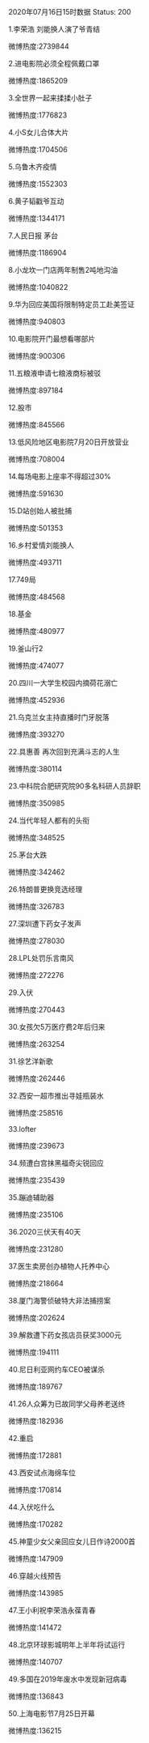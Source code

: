 2020年07月16日15时数据
Status: 200

1.李荣浩 刘能换人演了爷青结

微博热度:2739844

2.进电影院必须全程佩戴口罩

微博热度:1865209

3.全世界一起来揉揉小肚子

微博热度:1776823

4.小S女儿合体大片

微博热度:1704506

5.乌鲁木齐疫情

微博热度:1552303

6.黄子韬戳爷互动

微博热度:1344171

7.人民日报 茅台

微博热度:1186904

8.小龙坎一门店两年制售2吨地沟油

微博热度:1040822

9.华为回应美国将限制特定员工赴美签证

微博热度:940803

10.电影院开门最想看哪部片

微博热度:900306

11.五粮液申请七粮液商标被驳

微博热度:897184

12.股市

微博热度:845566

13.低风险地区电影院7月20日开放营业

微博热度:708004

14.每场电影上座率不得超过30%

微博热度:591630

15.D站创始人被批捕

微博热度:501353

16.乡村爱情刘能换人

微博热度:493711

17.749局

微博热度:484568

18.基金

微博热度:480977

19.釜山行2

微博热度:474077

20.四川一大学生校园内摘荷花溺亡

微博热度:452936

21.乌克兰女主持直播时门牙脱落

微博热度:393270

22.具惠善 再次回到充满斗志的人生

微博热度:380114

23.中科院合肥研究院90多名科研人员辞职

微博热度:350985

24.当代年轻人都有的头衔

微博热度:348525

25.茅台大跌

微博热度:342462

26.特朗普更换竞选经理

微博热度:326783

27.深圳遭下药女子发声

微博热度:278030

28.LPL处罚乐言南风

微博热度:272276

29.入伏

微博热度:270443

30.女孩欠5万医疗费2年后归来

微博热度:263254

31.徐艺洋新歌

微博热度:262446

32.西安一超市推出寻娃瓶装水

微博热度:258516

33.lofter

微博热度:239673

34.频遭白宫抹黑福奇尖锐回应

微博热度:235439

35.蹦迪辅助器

微博热度:235106

36.2020三伏天有40天

微博热度:231280

37.医生卖房创办植物人托养中心

微博热度:218664

38.厦门海警侦破特大非法捕捞案

微博热度:202624

39.解救遭下药女孩店员获奖3000元

微博热度:194111

40.尼日利亚网约车CEO被谋杀

微博热度:189767

41.26人众筹为已故同学父母养老送终

微博热度:182936

42.重启

微博热度:172881

43.西安试点海绵车位

微博热度:170814

44.入伏吃什么

微博热度:170282

45.神童少女父亲回应女儿日作诗2000首

微博热度:147909

46.穿越火线预告

微博热度:143985

47.王小利祝李荣浩永葆青春

微博热度:141472

48.北京环球影城明年上半年将试运行

微博热度:140707

49.多国在2019年废水中发现新冠病毒

微博热度:136843

50.上海电影节7月25日开幕

微博热度:136215

